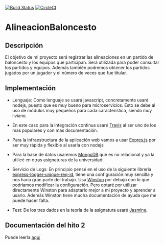 [![Build Status](https://travis-ci.org/jmplz14/AlineacionBaloncesto.svg?branch=master)](https://travis-ci.org/jmplz14/AlineacionBaloncesto)
[![CircleCI](https://circleci.com/gh/jmplz14/AlineacionBaloncesto.svg?style=svg)](https://circleci.com/gh/jmplz14/AlineacionBaloncesto)
# AlineacionBaloncesto
## Descripción
El objetivo de mi proyecto será registrar las alineaciones en un partido de baloncesto y los equipos que participan. Será utilizada para poder consultar los partidos y equipos. Además también podremos obtener los partidos jugados por un jugador y el número de veces que fue titular.

## Implementación
- Lenguaje: Como lenguaje se usará javascript, concretamente usaré nodejs, puesto que es muy bueno para microservicios. Esto se debe al uso de módulos muy pequeños para cada característica, siendo muy liviano.

- En este caso para la integración continua usaré [Travis](https://travis-ci.org/) al ser uno de los mas populares y con mas documentación.

- Para la infraestructura de la aplicación web vamos a usar [Expres.js](https://expressjs.com/es/) por ser muy rápida y flexible al usarla con nodejs

- Para la base de datos usaremos [MongoDB](https://www.mongodb.com/es) que es no relacional y ya la utilicé en otras asignaturas de la universidad. 

- Servicio de Logs: En principio pensé en el uso de la siguiente librería [express-logger-unique-req-id](https://www.npmjs.com/package/express-logger-unique-req-id), tiene una configuración muy sencilla  y nos haría gran parte del trabajo. Usa [Winston](https://www.npmjs.com/package/winston) por debajo con lo que podríamos modificar la configuración. Pero optaré por utilizar directamente Winston para adaptarlo mejor a mi proyecto y aprender a usarlo. Además Winston tiene mucha documentación de ayuda que me puede hacer falta. 

- Test: De los tres dados en la teoría de la asignatura usaré [Jasmine](https://jasmine.github.io/).

## Documentación del hito 2
Puede leerla [aquí](https://github.com/jmplz14/AlineacionBaloncesto/blob/master/docs/ficherosMd/Hito2.md)

